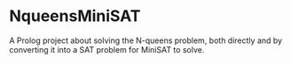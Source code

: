 # NqueensMiniSAT
A Prolog project about solving the N-queens problem, both directly and by converting it into a SAT problem for MiniSAT to solve.
